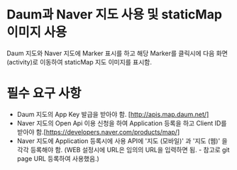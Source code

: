# **Daum과 Naver 지도 사용 및 staticMap 이미지 사용**

Daum 지도와 Naver 지도에 Marker 표시를 하고 해당 Marker를 클릭시에 다음 화면(activity)로 이동하여 staticMap 지도 이미지를 표시함.

필수 요구 사항
==
- Daum 지도의 App Key 발급을 받아야 함. [http://apis.map.daum.net/]
- Naver 지도의 Open Api 이용 신청을 하여 Application 등록을 하고 Client ID를 받아야 함.[https://developers.naver.com/products/map/]
- Naver 지도에 Application 등록시에 사용 API에 '지도 (모바일)' 과 '지도 (웹)' 을 각각 등록해야 함. (WEB 설정시에 URL은 임의의 URL을 입력하면 됨. - 참고로 git page URL 등록하여 사용했음.)

